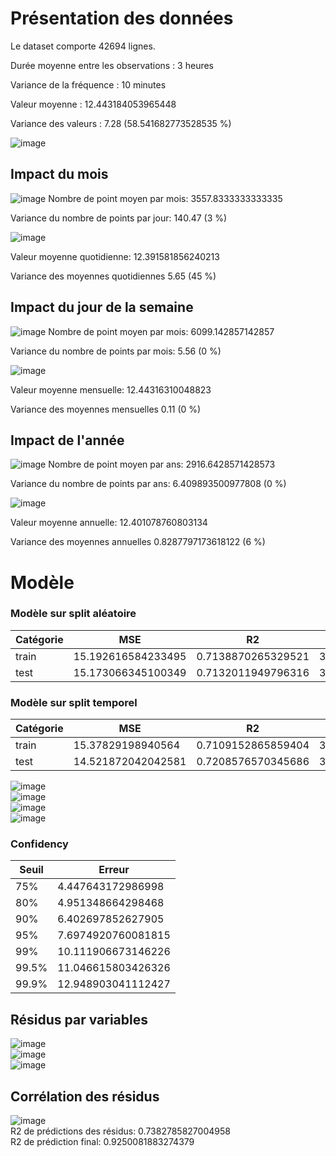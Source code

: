 # Présentation des données 
Le dataset comporte 42694 lignes. 

Durée moyenne entre les observations : 3 heures 

Variance de la fréquence : 10 minutes 

Valeur moyenne : 12.443184053965448 

Variance des valeurs : 7.28 (58.541682773528535 %)

![image](./historical.jpeg) 


## Impact du mois 
![image](./month_count.jpeg) 
Nombre de point moyen par mois: 3557.8333333333335 

Variance du nombre de points par jour: 140.47 (3 %) 

![image](./month_avg.jpeg) 

Valeur moyenne quotidienne: 12.391581856240213 

Variance des moyennes quotidiennes 5.65 (45 %) 

## Impact du jour de la semaine 
![image](./day_count.jpeg) 
Nombre de point moyen par mois: 6099.142857142857 

Variance du nombre de points par mois: 5.56 (0 %) 

![image](./day_avg.jpeg) 

Valeur moyenne mensuelle: 12.44316310048823 

Variance des moyennes mensuelles 0.11 (0 %) 

## Impact de l'année 
![image](./year_count.jpeg) 
Nombre de point moyen par ans: 2916.6428571428573 

Variance du nombre de points par ans: 6.409893500977808 (0 %) 

![image](./year_avg.jpeg) 

Valeur moyenne annuelle: 12.401078760803134 

Variance des moyennes annuelles 0.8287797173618122 (6 %) 



 # Modèle 

### Modèle sur split aléatoire

|Catégorie|MSE|R2|MAE|
|---------|---|--|---|
|train|15.192616584233495|0.7138870265329521|3.1059764754589647|
|test|15.173066345100349|0.7132011949796316|3.0984886768092683|

 ### Modèle sur split temporel

|Catégorie|MSE|R2|MAE|
|---------|---|--|---|
|train|15.37829198940564|0.7109152865859404|3.1289863217236418|
|test|14.521872042042581|0.7208576570345686|3.027260014265633|

![image](./predictions.jpeg)  
![image](./residuals.jpeg)  
![image](./residuals_hist.jpeg)  
![image](./model_weights.jpeg)  

 ### Confidency 
|Seuil|Erreur|
|-----|------|
|75%|4.447643172986998|
|80%|4.951348664298468|
|90%|6.402697852627905|
|95%|7.6974920760081815|
|99%|10.111906673146226|
|99.5%|11.046615803426326|
|99.9%|12.948903041112427|

 ## Résidus par variables 

![image](./month_residuals.jpeg)  
![image](./day_residuals.jpeg)  
![image](./year_residuals.jpeg)  

 ## Corrélation des résidus 
![image](./residuals_corelation.jpeg)  
R2 de prédictions des résidus: 0.7382785827004958   
R2 de prédiction final: 0.9250081883274379   

